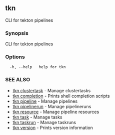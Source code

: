 ## tkn

CLI for tekton pipelines

### Synopsis

CLI for tekton pipelines

### Options

```
  -h, --help   help for tkn
```

### SEE ALSO

* [tkn clustertask](tkn_clustertask.md)	 - Manage clustertasks
* [tkn completion](tkn_completion.md)	 - Prints shell completion scripts
* [tkn pipeline](tkn_pipeline.md)	 - Manage pipelines
* [tkn pipelinerun](tkn_pipelinerun.md)	 - Manage pipelineruns
* [tkn resource](tkn_resource.md)	 - Manage pipeline resources
* [tkn task](tkn_task.md)	 - Manage tasks
* [tkn taskrun](tkn_taskrun.md)	 - Manage taskruns
* [tkn version](tkn_version.md)	 - Prints version information

